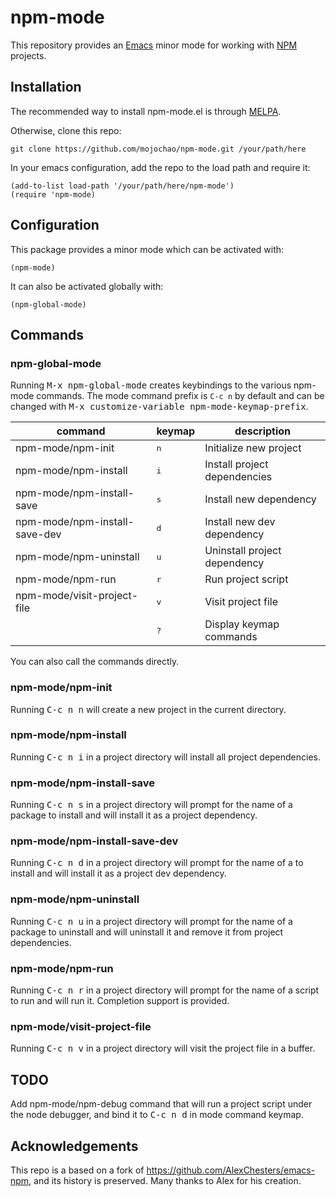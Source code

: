 # npm-mode

This repository provides an [Emacs](https://www.gnu.org/software/emacs/) minor 
mode for working with [NPM](https://www.npmjs.com/) projects.

## Installation

The recommended way to install npm-mode.el is through [MELPA](https://github.com/milkypostman/melpa).

Otherwise, clone this repo:

`git clone https://github.com/mojochao/npm-mode.git /your/path/here`

In your emacs configuration, add the repo to the load path and require it:

```
(add-to-list load-path '/your/path/here/npm-mode')
(require 'npm-mode)
```

## Configuration

This package provides a minor mode which can be activated with:

`(npm-mode)`

It can also be activated globally with:

`(npm-global-mode)`

## Commands

### npm-global-mode ###

Running <kbd>M-x npm-global-mode</kbd> creates keybindings to the
various npm-mode commands. The mode command prefix is `C-c n` by default and 
can be changed with <kbd>M-x customize-variable npm-mode-keymap-prefix</kbd>.

| command                       | keymap       | description                    |
|-------------------------------|--------------|--------------------------------|
| npm-mode/npm-init             | <kbd>n</kbd> | Initialize new project         |
| npm-mode/npm-install          | <kbd>i</kbd> | Install project dependencies   |
| npm-mode/npm-install-save     | <kbd>s</kbd> | Install new dependency         |
| npm-mode/npm-install-save-dev | <kbd>d</kbd> | Install new dev dependency     |
| npm-mode/npm-uninstall        | <kbd>u</kbd> | Uninstall project dependency   |
| npm-mode/npm-run              | <kbd>r</kbd> | Run project script             |
| npm-mode/visit-project-file   | <kbd>v</kbd> | Visit project file             |
|                               | <kbd>?</kbd> | Display keymap commands        |

You can also call the commands directly.

### npm-mode/npm-init

Running <kbd>C-c n n</kbd> will create a new project in the current directory.

### npm-mode/npm-install

Running <kbd>C-c n i</kbd> in a project directory will install all project
dependencies.

### npm-mode/npm-install-save

Running <kbd>C-c n s</kbd> in a project directory will prompt for the name of a
package to install and will install it as a project dependency.

### npm-mode/npm-install-save-dev

Running <kbd>C-c n d</kbd> in a project directory will prompt for the name of a
to install and will install it as a project dev dependency.

### npm-mode/npm-uninstall

Running <kbd>C-c n u</kbd> in a project directory will prompt for the name of a
package to uninstall and will uninstall it and remove it from project dependencies.

### npm-mode/npm-run

Running <kbd>C-c n r</kbd> in a project directory will prompt for the name of a
script to run and will run it. Completion support is provided.

### npm-mode/visit-project-file

Running <kbd>C-c n v</kbd> in a project directory will visit the project file
in a buffer.

## TODO

Add npm-mode/npm-debug command that will run a project script under the node 
debugger, and bind it to <kbd>C-c n d</kbd> in mode command keymap.

## Acknowledgements

This repo is a based on a fork of https://github.com/AlexChesters/emacs-npm, 
and its history is preserved.  Many thanks to Alex for his creation.
